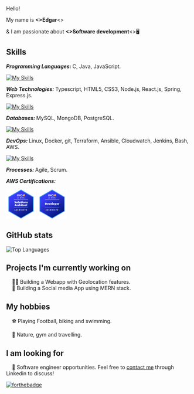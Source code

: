 Hello!

My name is <b><>Edgar</b><> 

& I am passionate about <b><>Software development</b><>🖥️

## Skills
<b><i>Programming Languages: </i></b>
C, Java, JavaScript. <br />

[![My Skills](https://skillicons.dev/icons?i=c,java,js)](https://skillicons.dev)

<b><i>Web Technologies: </i></b> 
Typescript, HTML5, CSS3, Node.js, React.js, Spring, Express.js. <br />

[![My Skills](https://skillicons.dev/icons?i=ts,html,css,nodejs,react,spring,express)](https://skillicons.dev)

<b><i>Databases: </i></b> 
MySQL, MongoDB, PostgreSQL. <br />

[![My Skills](https://skillicons.dev/icons?i=mysql,mongodb,postgres)](https://skillicons.dev)


<b><i>DevOps: </i></b> 
Linux, Docker, git, Terraform, Ansible, Cloudwatch, Jenkins, Bash, AWS. <br />

[![My Skills](https://skillicons.dev/icons?i=linux,docker,git,terraform,ansible,vscode,bash,aws)](https://skillicons.dev)

<b><i>Processes: </i></b>
Agile, Scrum. <br />

<b><i>AWS Certifications:</i></b>

[![Badge Name](Badges/sol.png)](https://www.credly.com/badges/824a061d-6d88-4915-a168-e342f0054736)
[![Badge Name](Badges/dev.png)](https://www.credly.com/badges/a7f1000c-43bc-42ca-8418-197b73c60e14)


## GitHub stats
![Top Languages](https://github-readme-stats.vercel.app/api/top-langs?username=Edgar1001&show_icons=true&locale=en&layout=compact&theme=chartreuse-dark)

## Projects I'm currently working on
&nbsp;&nbsp;&nbsp;&nbsp;👨‍💻 Building a Webapp with Geolocation features. <br />
&nbsp;&nbsp;&nbsp;&nbsp;🔏 Building a Social media App using MERN stack. <br />

## My hobbies
&nbsp;&nbsp;&nbsp;&nbsp;⚽ Playing Football, biking and swimming.

&nbsp;&nbsp;&nbsp;&nbsp;📖 Nature, gym and travelling.

## I am looking for
&nbsp;&nbsp;&nbsp;&nbsp;🏢 Software engineer opportunities. Feel free to [contact me](https://www.linkedin.com/in/edgar-rosende-764aa978) through Linkedin to discuss! 

[![forthebadge](https://img.shields.io/badge/linkedin-follow%20me-%230077B5.svg?&style=for-the-badge&logo=linkedin)](https://www.linkedin.com/in/edgar-rosende-764aa978)

<!--

Here are some ideas to get you started:

- 🔭 I’m currently working on ...
- 🌱 I’m currently learning ...
- 👯 I’m looking to collaborate on ...
- 🤔 I’m looking for help with ...
- 💬 Ask me about ...
- 📫 How to reach me: ...
- 😄 Pronouns: ...
- ⚡ Fun fact: ...
-->
